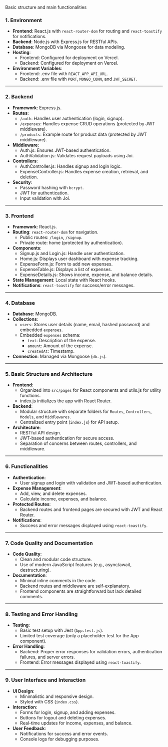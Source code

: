 Basic structure and main functionalities




 ### 1. Environment
- **Frontend**: React.js with `react-router-dom` for routing and `react-toastify` for notifications.
- **Backend**: Node.js with Express.js for RESTful APIs.
- **Database**: MongoDB via Mongoose for data modeling.
- **Hosting**: 
  - Frontend: Configured for deployment on Vercel.
  - Backend: Configured for deployment on Vercel.
- **Environment Variables**:
  - Frontend: .env file with `REACT_APP_API_URL`.
  - Backend: .env file with `PORT`, `MONGO_CONN`, and `JWT_SECRET`.

---

### 2. Backend
- **Framework**: Express.js.
- **Routes**:
  - `/auth`: Handles user authentication (login, signup).
  - `/expenses`: Handles expense CRUD operations (protected by JWT middleware).
  - `/products`: Example route for product data (protected by JWT middleware).
- **Middleware**:
  - Auth.js: Ensures JWT-based authentication.
  - AuthValidation.js: Validates request payloads using Joi.
- **Controllers**:
  - AuthController.js: Handles signup and login logic.
  - ExpenseController.js: Handles expense creation, retrieval, and deletion.
- **Security**:
  - Password hashing with `bcrypt`.
  - JWT for authentication.
  - Input validation with Joi.

---

### 3. Frontend
- **Framework**: React.js.
- **Routing**: `react-router-dom` for navigation.
  - Public routes: `/login`, `/signup`.
  - Private route: home (protected by authentication).
- **Components**:
  - Signup.js and Login.js: Handle user authentication.
  - Home.js: Displays user dashboard with expense tracking.
  - ExpenseForm.js: Form to add new expenses.
  - ExpenseTable.js: Displays a list of expenses.
  - ExpenseDetails.js: Shows income, expense, and balance details.
- **State Management**: Local state with React hooks.
- **Notifications**: `react-toastify` for success/error messages.

---

### 4. Database
- **Database**: MongoDB.
- **Collections**:
  - `users`: Stores user details (name, email, hashed password) and embedded `expenses`.
  - Embedded `expenses` schema:
    - `text`: Description of the expense.
    - `amount`: Amount of the expense.
    - `createdAt`: Timestamp.
- **Connection**: Managed via Mongoose (`db.js`).

---

### 5. Basic Structure and Architecture
- **Frontend**:
  - Organized into `src/pages` for React components and utils.js for utility functions.
  - index.js initializes the app with React Router.
- **Backend**:
  - Modular structure with separate folders for `Routes`, `Controllers`, `Models`, and `Middlewares`.
  - Centralized entry point (`index.js`) for API setup.
- **Architecture**:
  - RESTful API design.
  - JWT-based authentication for secure access.
  - Separation of concerns between routes, controllers, and middleware.

---

### 6. Functionalities
- **Authentication**:
  - User signup and login with validation and JWT-based authentication.
- **Expense Management**:
  - Add, view, and delete expenses.
  - Calculate income, expenses, and balance.
- **Protected Routes**:
  - Backend routes and frontend pages are secured with JWT and React Router.
- **Notifications**:
  - Success and error messages displayed using `react-toastify`.

---

### 7. Code Quality and Documentation
- **Code Quality**:
  - Clean and modular code structure.
  - Use of modern JavaScript features (e.g., async/await, destructuring).
- **Documentation**:
  - Minimal inline comments in the code.
  - Backend routes and middleware are self-explanatory.
  - Frontend components are straightforward but lack detailed comments.

---

### 8. Testing and Error Handling
- **Testing**:
  - Basic test setup with Jest (`App.test.js`).
  - Limited test coverage (only a placeholder test for the App component).
- **Error Handling**:
  - Backend: Proper error responses for validation errors, authentication failures, and server errors.
  - Frontend: Error messages displayed using `react-toastify`.

---

### 9. User Interface and Interaction
- **UI Design**:
  - Minimalistic and responsive design.
  - Styled with CSS (`index.css`).
- **Interaction**:
  - Forms for login, signup, and adding expenses.
  - Buttons for logout and deleting expenses.
  - Real-time updates for income, expenses, and balance.
- **User Feedback**:
  - Notifications for success and error events.
  - Console logs for debugging purposes.
